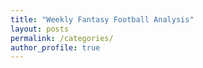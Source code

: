 ```yaml
---
title: "Weekly Fantasy Football Analysis"
layout: posts
permalink: /categories/
author_profile: true
---
```


